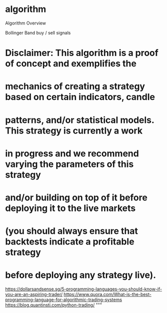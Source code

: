# algorithm
Algorithm Overview

Bollinger Band buy / sell signals
# Disclaimer: This algorithm is a proof of concept and exemplifies the
# mechanics of creating a strategy based on certain indicators, candle
# patterns, and/or statistical models. This strategy is currently a work
# in progress and we recommend varying the parameters of this strategy
# and/or building on top of it before deploying it to the live markets
# (you should always ensure that backtests indicate a profitable strategy
# before deploying any strategy live).

https://dollarsandsense.sg/5-programming-languages-you-should-know-if-you-are-an-aspiring-trader/
https://www.quora.com/What-is-the-best-programming-language-for-algorithmic-trading-systems
https://blog.quantinsti.com/python-trading/
"""
